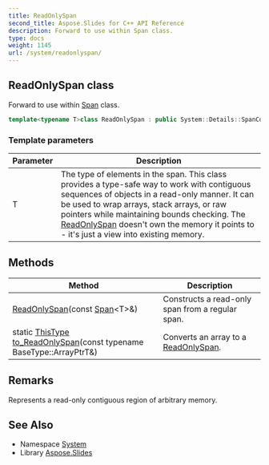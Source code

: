 ```yaml
---
title: ReadOnlySpan
second_title: Aspose.Slides for C++ API Reference
description: Forward to use within Span class.
type: docs
weight: 1145
url: /system/readonlyspan/
---
```

## ReadOnlySpan class


Forward to use within [Span](../span/) class.

```cpp
template<typename T>class ReadOnlySpan : public System::Details::SpanCore<const T, ReadOnlySpan<T>, Span<T>>
```


### Template parameters

| Parameter | Description |
| --- | --- |
| T | The type of elements in the span. This class provides a type-safe way to work with contiguous sequences of objects in a read-only manner. It can be used to wrap arrays, stack arrays, or raw pointers while maintaining bounds checking. The [ReadOnlySpan](./) doesn't own the memory it points to - it's just a view into existing memory. |
## Methods

| Method | Description |
| --- | --- |
|  [ReadOnlySpan](./readonlyspan/)(const [Span](../span/)\<T\>\&) | Constructs a read-only span from a regular span. |
| static [ThisType](./) [to_ReadOnlySpan](./to_readonlyspan/)(const typename BaseType::ArrayPtrT\&) | Converts an array to a [ReadOnlySpan](./). |
## Remarks


Represents a read-only contiguous region of arbitrary memory.

## See Also

* Namespace [System](../)
* Library [Aspose.Slides](../../)